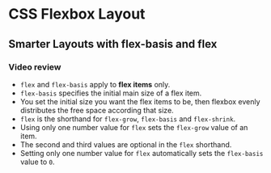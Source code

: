 # CSS Flexbox Layout
## Smarter Layouts with flex-basis and flex
### Video review

- `flex` and `flex-basis` apply to **flex items** only.
- `flex-basis` specifies the initial main size of a flex item.
- You set the initial size you want the flex items to be, then flexbox evenly distributes the free space according that size.
- `flex` is the shorthand for `flex-grow`, `flex-basis` and `flex-shrink`.
- Using only one number value for `flex` sets the `flex-grow` value of an item.
- The second and third values are optional in the `flex` shorthand.
- Setting only one number value for `flex` automatically sets the `flex-basis` value to `0`.
